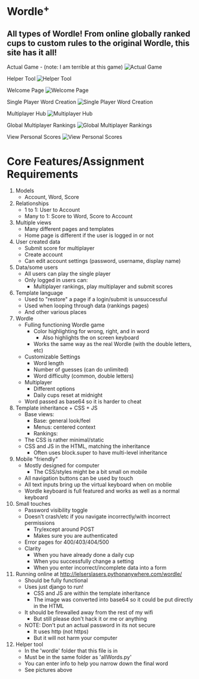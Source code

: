 # Wordle<sup>+</sup>
<h2>
    All types of Wordle! From online globally ranked cups to custom rules to the original Wordle, this site has it all!
</h2>

Actual Game - (note: I am terrible at this game)
![Actual Game](https://github.com/Lord-Lelsers/Applied-Comp-Sci/raw/main/Django/WordlePlus/showcase/game.PNG)

Helper Tool
![Helper Tool](https://github.com/Lord-Lelsers/Applied-Comp-Sci/raw/main/Django/WordlePlus/showcase/helper_tool.PNG)

Welcome Page
![Welcome Page](https://github.com/Lord-Lelsers/Applied-Comp-Sci/raw/main/Django/WordlePlus/showcase/welcome.PNG)

Single Player Word Creation
![Single Player Word Creation](https://github.com/Lord-Lelsers/Applied-Comp-Sci/raw/main/Django/WordlePlus/showcase/SP_launcher.PNG)

Multiplayer Hub
![Multiplayer Hub](https://github.com/Lord-Lelsers/Applied-Comp-Sci/raw/main/Django/WordlePlus/showcase/MP_hub.PNG)

Global Multiplayer Rankings
![Global Multiplayer Rankings](https://github.com/Lord-Lelsers/Applied-Comp-Sci/raw/main/Django/WordlePlus/showcase/MP_rankings.PNG)

View Personal Scores
![View Personal Scores](https://github.com/Lord-Lelsers/Applied-Comp-Sci/raw/main/Django/WordlePlus/showcase/personal_scores.PNG)

# Core Features/Assignment Requirements
1) Models
    - Account, Word, Score
2) Relationships
    - 1 to 1: User to Account
    - Many to 1: Score to Word,  Score to Account
3) Multiple views
    - Many different pages and templates
    - Home page is different if the user is logged in or not
4) User created data
    - Submit score for multiplayer
    - Create account
    - Can edit account settings (password, username, display name)
5) Data/some users
    - All users can play the single player
    - Only logged in users can:
        - Multiplayer rankings, play multiplayer and submit scores
6) Template language
    - Used to "restore" a page if a login/submit is unsuccessful
    - Used when looping through data (rankings pages)
    - And other various places
7) Wordle
    - Fulling functioning Wordle game
        - Color highlighting for wrong, right, and in word
            - Also highlights the on screen keyboard
        - Works the same way as the real Wordle (with the double letters, etc)
    - Customizable Settings
        - Word length
        - Number of guesses (can do unlimited)
        - Word difficulty (common, double letters)
    - Multiplayer
        - Different options
        - Daily cups reset at midnight
    - Word passed as base64 so it is harder to cheat
8) Template inheritance + CSS + JS
    - Base views:
        - Base: general look/feel
        - Menus: centered context
        - Rankings:
    - The CSS is rather minimal/static
    - CSS and JS in the HTML, matching the inheritance
        - Often uses block.super to have multi-level inheritance
9) Mobile "friendly"
    - Mostly designed for computer
        - The CSS/styles might be a bit small on mobile
    - All navigation buttons can be used by touch
    - All text inputs bring up the virtual keyboard when on moblie
    - Wordle keyboard is full featured and works as well as a normal keyboard
10) Small touches
    - Password visibility toggle
    - Doesn't crash/etc if you navigate incorrectly/with incorrect permissions
        - Try/except around POST
        - Makes sure you are authenticated
    - Error pages for 400/403/404/500
    - Clarity
        - When you have already done a daily cup
        - When you successfully change a setting
        - When you enter incorrect/incomplete data into a form
11) Running online at <http://lelserslasers.pythonanywhere.com/wordle/>
    - Should be fully functional
    - Uses just django to run!
        - CSS and JS are within the template inheritance
        - The image was converted into base64 so it could be put directly in the HTML
    - It should be firewalled away from the rest of my wifi
        - But still please don't hack it or me or anything
    - NOTE: Don't put an actual password in its not secure
        - It uses http (not https)
        - But it will not harm your computer
12) Helper tool
    - In the 'wordle' folder that this file is in
    - Must be in the same folder as 'allWords.py'
    - You can enter info to help you narrow down the final word
    - See pictures above
